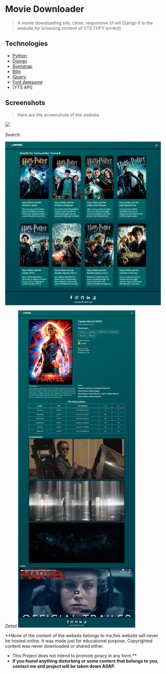 # Movie Downloader
> A movie downloading site, clean, responsive UI wit Django
> It is the website for browsing content of YTS (YIFY torrent)


## Technologies
- [Python](https://www.python.org)
- [Django](https://www.djangoproject.com/)
- [Bootstrap](https://getbootstrap.com/)
- [Bttn](https://bttn.surge.sh/)
- [jQuery](https://jquery.com/)
- [Font Awesome](https://fontawesome.com/)
- [YTS API]



## Screenshots
> Here are the screenshots of the website

![](screenshot/home.png)

*Search:* 

![](screenshot/search.png)

*Detail*
![](screenshot/detail.png)

**None of the content of the website belongs to me,this website will never be hosted online. It was made just for educational purpose,
Copyrighted content was never downloaded or shared either.
- This Project does not intend to promote piracy in any form.**
- **If you found anything disturbing or some content that belongs to you, contact me and project will be taken down ASAP.**
